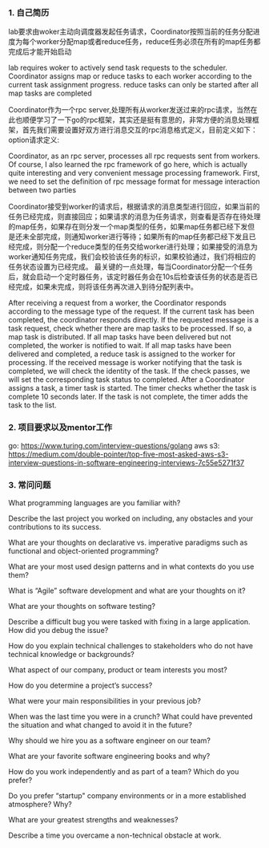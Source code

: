 ### 1. 自己简历


lab要求由woker主动向调度器发起任务请求，Coordinator按照当前的任务分配进度为每个worker分配map或者reduce任务，reduce任务必须在所有的map任务都完成后才能开始启动

lab requires woker to actively send task requests to the scheduler. Coordinator assigns map or reduce tasks to each worker according to the current task assignment progress. reduce tasks can only be started after all map tasks are completed

Coordinator作为一个rpc server,处理所有从worker发送过来的rpc请求，当然在此也顺便学习了一下go的rpc框架，其实还是挺有意思的，非常方便的消息处理框架，首先我们需要设置好双方进行消息交互的rpc消息格式定义，目前定义如下： option请求定义:

Coordinator, as an rpc server, processes all rpc requests sent from workers. Of course, I also learned the rpc framework of go here, which is actually quite interesting and very convenient message processing framework. First, we need to set the definition of rpc message format for message interaction between two parties



Coordinator接受到worker的请求后，根据请求的消息类型进行回应，如果当前的任务已经完成，则直接回应；如果请求的消息为任务请求，则查看是否存在待处理的map任务，如果存在则分发一个map类型的任务，如果map任务都已经下发但是还未全部完成，则通知worker进行等待；如果所有的map任务都已经下发且已经完成，则分配一个reduce类型的任务交给worker进行处理；如果接受的消息为worker通知任务完成，我们会校验该任务的标识，如果校验通过，我们将相应的任务状态设置为已经完成。
最关键的一点处理，每当Coordinator分配一个任务后，就会启动一个定时器任务，该定时器任务会在10s后检查该任务的状态是否已经完成，如果未完成，则将该任务再次进入到待分配列表中。

After receiving a request from a worker, the Coordinator responds according to the message type of the request. If the current task has been completed, the coordinator responds directly. If the requested message is a task request, check whether there are map tasks to be processed. If so, a map task is distributed. If all map tasks have been delivered but not completed, the worker is notified to wait. If all map tasks have been delivered and completed, a reduce task is assigned to the worker for processing. If the received message is worker notifying that the task is completed, we will check the identity of the task. If the check passes, we will set the corresponding task status to completed.
After a Coordinator assigns a task, a timer task is started. The timer checks whether the task is complete 10 seconds later. If the task is not complete, the timer adds the task to the list.


### 2. 项目要求以及mentor工作
go: https://www.turing.com/interview-questions/golang
aws s3: https://medium.com/double-pointer/top-five-most-asked-aws-s3-interview-questions-in-software-engineering-interviews-7c55e5271f37

### 3. 常问问题
What programming languages are you familiar with?


Describe the last project you worked on including, any obstacles and your contributions to its success.

What are your thoughts on declarative vs. imperative paradigms such as functional and object-oriented programming?

What are your most used design patterns and in what contexts do you use them?

What is “Agile” software development and what are your thoughts on it?

What are your thoughts on software testing?

Describe a difficult bug you were tasked with fixing in a large application. How did you debug the issue?

How do you explain technical challenges to stakeholders who do not have technical knowledge or backgrounds?

What aspect of our company, product or team interests you most?

How do you determine a project’s success?

What were your main responsibilities in your previous job?

When was the last time you were in a crunch? What could have prevented the situation and what changed to avoid it in the future?

Why should we hire you as a software engineer on our team?

What are your favorite software engineering books and why?

How do you work independently and as part of a team? Which do you prefer?

Do you prefer “startup" company environments or in a more established atmosphere? Why?

What are your greatest strengths and weaknesses?

Describe a time you overcame a non-technical obstacle at work.

